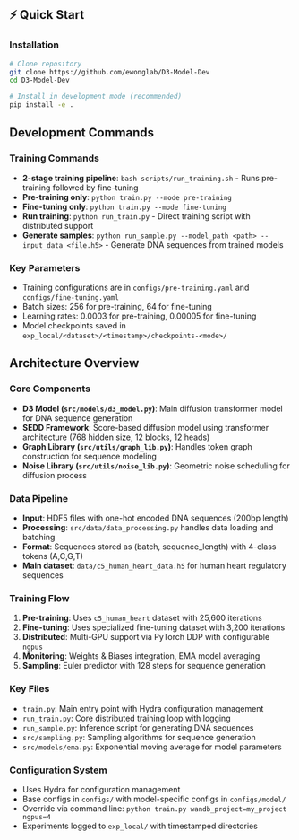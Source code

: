## ⚡ Quick Start

### Installation
```bash
# Clone repository
git clone https://github.com/ewonglab/D3-Model-Dev
cd D3-Model-Dev

# Install in development mode (recommended)
pip install -e .
```

## Development Commands

### Training Commands
- **2-stage training pipeline**: `bash scripts/run_training.sh` - Runs pre-training followed by fine-tuning
- **Pre-training only**: `python train.py --mode pre-training`
- **Fine-tuning only**: `python train.py --mode fine-tuning`
- **Run training**: `python run_train.py` - Direct training script with distributed support
- **Generate samples**: `python run_sample.py --model_path <path> --input_data <file.h5>` - Generate DNA sequences from trained models

### Key Parameters
- Training configurations are in `configs/pre-training.yaml` and `configs/fine-tuning.yaml`
- Batch sizes: 256 for pre-training, 64 for fine-tuning
- Learning rates: 0.0003 for pre-training, 0.00005 for fine-tuning
- Model checkpoints saved in `exp_local/<dataset>/<timestamp>/checkpoints-<mode>/`

## Architecture Overview

### Core Components
- **D3 Model (`src/models/d3_model.py`)**: Main diffusion transformer model for DNA sequence generation
- **SEDD Framework**: Score-based diffusion model using transformer architecture (768 hidden size, 12 blocks, 12 heads)
- **Graph Library (`src/utils/graph_lib.py`)**: Handles token graph construction for sequence modeling
- **Noise Library (`src/utils/noise_lib.py`)**: Geometric noise scheduling for diffusion process

### Data Pipeline
- **Input**: HDF5 files with one-hot encoded DNA sequences (200bp length)
- **Processing**: `src/data/data_processing.py` handles data loading and batching
- **Format**: Sequences stored as (batch, sequence_length) with 4-class tokens (A,C,G,T)
- **Main dataset**: `data/c5_human_heart_data.h5` for human heart regulatory sequences

### Training Flow
1. **Pre-training**: Uses `c5_human_heart` dataset with 25,600 iterations
2. **Fine-tuning**: Uses specialized fine-tuning dataset with 3,200 iterations
3. **Distributed**: Multi-GPU support via PyTorch DDP with configurable `ngpus`
4. **Monitoring**: Weights & Biases integration, EMA model averaging
5. **Sampling**: Euler predictor with 128 steps for sequence generation

### Key Files
- `train.py`: Main entry point with Hydra configuration management
- `run_train.py`: Core distributed training loop with logging
- `run_sample.py`: Inference script for generating DNA sequences
- `src/sampling.py`: Sampling algorithms for sequence generation
- `src/models/ema.py`: Exponential moving average for model parameters

### Configuration System
- Uses Hydra for configuration management
- Base configs in `configs/` with model-specific configs in `configs/model/`
- Override via command line: `python train.py wandb_project=my_project ngpus=4`
- Experiments logged to `exp_local/` with timestamped directories